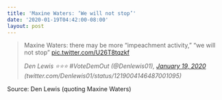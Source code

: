 ```yaml
---
title: 'Maxine Waters: ‘We will not stop’'
date: '2020-01-19T04:42:00-08:00'
layout: post
---
```


> Maxine Waters: there may be more “impeachment activity,” “we will not stop” [pic.twitter.com/U26T8tqzkf](https://t.co/U26T8tqzkf)
> 
> <cite>Den Lewis ⭐⭐⭐ #VoteDemOut (@Denlewis01), [January 19, 2020](https://twitter.com/Denlewis01/status/1219004146487001095?ref_src=twsrc%5Etfw) (twitter.com/Denlewis01/status/1219004146487001095)</cite>

Source: Den Lewis (quoting Maxine Waters)